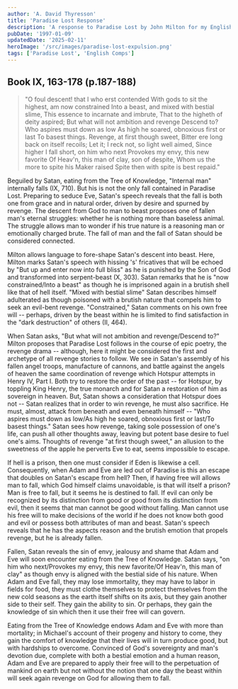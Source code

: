 ```yaml
---
author: 'A. David Thyresson'
title: 'Paradise Lost Response'
description: 'A response to Paradise Lost by John Milton for my English Comprehensive Program at Middlebury College in 1997.'
pubDate: '1997-01-09'
updatedDate: '2025-02-11'
heroImage: '/src/images/paradise-lost-expulsion.png'
tags: ['Paradise Lost', 'English Comps']
---
```


## Book IX, 163-178 (p.187-188)

> "O foul descent! that I who erst contended
> With gods to sit the highest, am now constrained
> Into a beast, and mixed with bestial slime,
> This essence to incarnate and imbrute,
> That to the higheth of deity aspired;
> But what will not ambition and revenge
> Descend to? Who aspires must down as low
> As high he soared, obnoxious first or last
> To basest things. Revenge, at first though sweet,
> Bitter ere long back on itself recoils;
> Let it; I reck not, so light well aimed,
> Since higher I fall short, on him who next
> Provokes my envy, this new favorite
> Of Heav'n, this man of clay, son of despite,
> Whom us the more to spite his Maker raised
> Spite then with spite is best repaid."

Beguiled by Satan, eating from the Tree of Knowledge, "Internal man" internally falls (IX, 710). But his is not the only fall contained in Paradise Lost. Preparing to seduce Eve, Satan's speech reveals that the fall is both one from grace and in natural order, driven by desire and spurned by revenge. The descent from God to man to beast proposes one of fallen man's eternal struggles: whether he is nothing more than baseless animal. The struggle allows man to wonder if his true nature is a reasoning man or emotionally charged brute. The fall of man and the fall of Satan should be considered connected.

Milton allows language to fore-shape Satan's descent into beast. Here, Milton marks Satan's speech with hissing 's' fricatives that will be echoed by "But up and enter now into full bliss" as he is punished by the Son of God and transformed into serpent-beast (X, 303). Satan remarks that he is "now constrained/Into a beast" as though he is imprisoned again in a brutish shell like that of hell itself. "Mixed with bestial slime" Satan describes himself adulterated as though poisoned with a brutish nature that compels him to seek an evil-bent revenge. "Constrained," Satan comments on his own free will -- perhaps, driven by the beast within he is limited to find satisfaction in the "dark destruction" of others (II, 464).

When Satan asks, "But what will not ambition and revenge/Descend to?" Milton proposes that Paradise Lost follows in the course of epic poetry, the revenge drama -- although, here it might be considered the first and archetype of all revenge stories to follow. We see in Satan's assembly of his fallen angel troops, manufacture of cannons, and battle against the angels of heaven the same coordination of revenge which Hotspur attempts in Henry IV, Part I. Both try to restore the order of the past -- for Hotspur, by toppling King Henry, the true monarch and for Satan a restoration of him as sovereign in heaven. But, Satan shows a consideration that Hotspur does not -- Satan realizes that in order to win revenge, he must also sacrifice. He must, almost, attack from beneath and even beneath himself -- "Who aspires must down as low/As high he soared, obnoxious first or last/To basest things." Satan sees how revenge, taking sole possession of one's life, can push all other thoughts away, leaving but potent base desire to fuel one's aims. Thoughts of revenge "at first though sweet," an allusion to the sweetness of the apple he perverts Eve to eat, seems impossible to escape.

If hell is a prison, then one must consider if Eden is likewise a cell. Consequently, when Adam and Eve are led out of Paradise is this an escape that doubles on Satan's escape from hell? Then, if having free will allows man to fall, which God himself claims unavoidable, is that will itself a prison? Man is free to fall, but it seems he is destined to fall. If evil can only be recognized by its distinction from good or good from its distinction from evil, then it seems that man cannot be good without falling. Man cannot use his free will to make decisions of the world if he does not know both good and evil or possess both attributes of man and beast. Satan's speech reveals that he has the aspects reason and the brutish emotion that propels revenge, but he is already fallen.

Fallen, Satan reveals the sin of envy, jealousy and shame that Adam and Eve will soon encounter eating from the Tree of Knowledge. Satan says, "on him who next/Provokes my envy, this new favorite/Of Heav'n, this man of clay" as though envy is aligned with the bestial side of his nature. When Adam and Eve fall, they may lose immortality, they may have to labor in fields for food, they must clothe themselves to protect themselves from the new cold seasons as the earth itself shifts on its axis, but they gain another side to their self. They gain the ability to sin. Or perhaps, they gain the knowledge of sin which then it use their free will can govern.

Eating from the Tree of Knowledge endows Adam and Eve with more than mortality; in Michael's account of their progeny and history to come, they gain the comfort of knowledge that their lives will in turn produce good, but with hardships to overcome. Convinced of God's sovereignty and man's devotion due, complete with both a bestial emotion and a human reason, Adam and Eve are prepared to apply their free will to the perpetuation of mankind on earth but not without the notion that one day the beast within will seek again revenge on God for allowing them to fall.
